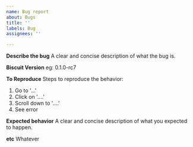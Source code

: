 ```yaml
---
name: Bug report
about: Bugs
title: ''
labels: Bug
assignees: ''

---
```


**Describe the bug**
A clear and concise description of what the bug is.

**Biscuit Version**
eg: 0.1.0-rc7

**To Reproduce**
Steps to reproduce the behavior:
1. Go to '...'
2. Click on '....'
3. Scroll down to '....'
4. See error

**Expected behavior**
A clear and concise description of what you expected to happen.

**etc**
Whatever
